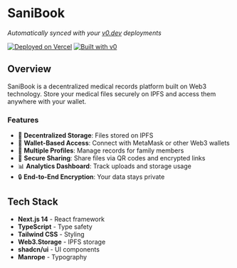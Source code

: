 # SaniBook

*Automatically synced with your [v0.dev](https://v0.dev) deployments*

[![Deployed on Vercel](https://img.shields.io/badge/Deployed%20on-Vercel-black?style=for-the-badge&logo=vercel)](https://vercel.com/libertadorsmio-4241s-projects/v0-sani-book)
[![Built with v0](https://img.shields.io/badge/Built%20with-v0.dev-black?style=for-the-badge)](https://v0.dev/chat/projects/1uj00igXMgL)

## Overview

SaniBook is a decentralized medical records platform built on Web3 technology. Store your medical files securely on IPFS and access them anywhere with your wallet.

### Features

- 🔐 **Decentralized Storage**: Files stored on IPFS
- 👛 **Wallet-Based Access**: Connect with MetaMask or other Web3 wallets
- 👥 **Multiple Profiles**: Manage records for family members
- 🔗 **Secure Sharing**: Share files via QR codes and encrypted links
- 📊 **Analytics Dashboard**: Track uploads and storage usage
- 🔒 **End-to-End Encryption**: Your data stays private

## Tech Stack

- **Next.js 14** - React framework
- **TypeScript** - Type safety
- **Tailwind CSS** - Styling
- **Web3.Storage** - IPFS storage
- **shadcn/ui** - UI components
- **Manrope** - Typography
